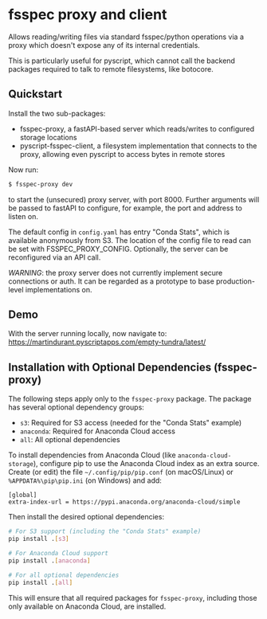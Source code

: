 fsspec proxy and client
=======================

Allows reading/writing files via standard fsspec/python operations via a
proxy which doesn't expose any of its internal credentials. 

This is particularly useful for pyscript, which cannot call the backend
packages required to talk to remote filesystems, like botocore.

Quickstart
----------

Install the two sub-packages:
- fsspec-proxy, a fastAPI-based server which reads/writes to configured storage
  locations
- pyscript-fsspec-client, a filesystem implementation that connects to the proxy, 
  allowing even pyscript to access bytes in remote stores

Now run:
```bash
$ fsspec-proxy dev
```
to start the (unsecured) proxy server, with port 8000. Further arguments
will be passed to fastAPI to configure, for example, the port and address
to listen on.

The default config in `config.yaml` has entry "Conda Stats", 
which is available anonymously from S3. The location of the config
file to read can be set with FSSPEC_PROXY_CONFIG. Optionally, the
server can be reconfigured via an API call.

*WARNING*: the proxy server does not currently implement secure connections
or auth. It can be regarded as a prototype to base production-level 
implementations on.

Demo
----

With the server running locally, 
now navigate to: https://martindurant.pyscriptapps.com/empty-tundra/latest/

Installation with Optional Dependencies (fsspec-proxy)
-----------------------------------------------------

The following steps apply only to the `fsspec-proxy` package. The package has
several optional dependency groups:

- `s3`: Required for S3 access (needed for the "Conda Stats" example)
- `anaconda`: Required for Anaconda Cloud access
- `all`: All optional dependencies

To install dependencies from Anaconda Cloud (like `anaconda-cloud-storage`),
configure pip to use the Anaconda Cloud index as an extra source. Create (or
edit) the file `~/.config/pip/pip.conf` (on macOS/Linux) or
`%APPDATA%\pip\pip.ini` (on Windows) and add:

    [global]
    extra-index-url = https://pypi.anaconda.org/anaconda-cloud/simple

Then install the desired optional dependencies:

```bash
# For S3 support (including the "Conda Stats" example)
pip install .[s3]

# For Anaconda Cloud support
pip install .[anaconda]

# For all optional dependencies
pip install .[all]
```

This will ensure that all required packages for `fsspec-proxy`, including those
only available on Anaconda Cloud, are installed.
